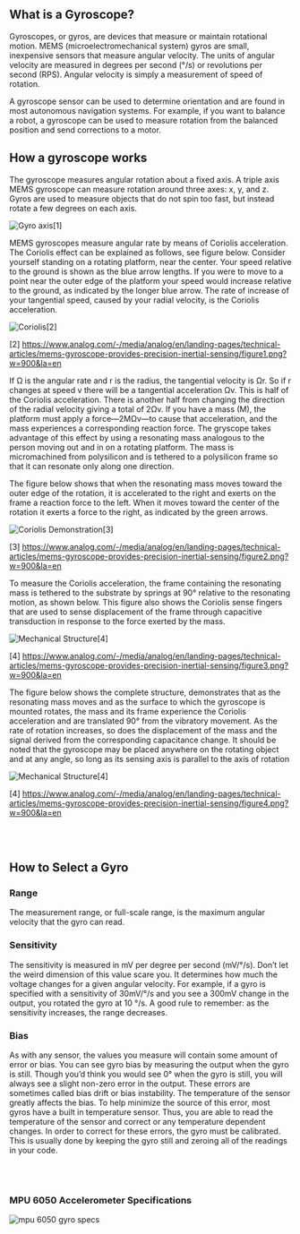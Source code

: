 ## What is a Gyroscope?

<p>Gyroscopes, or gyros, are devices that measure or maintain rotational motion. MEMS (microelectromechanical system) gyros are small, inexpensive sensors that measure angular velocity. The units of angular velocity are measured in degrees per second (°/s) or revolutions per second (RPS). Angular velocity is simply a measurement of speed of rotation.</p>
<p>A gyroscope sensor can be used to determine orientation and are found in most autonomous navigation systems. For example, if you want to balance a robot, a gyroscope can be used to measure rotation from the balanced position and send corrections to a motor.</p>

## How a gyroscope works

The gyroscope measures angular rotation about a fixed axis. A triple axis MEMS gyroscope can measure rotation around three axes: x, y, and z. Gyros are used to measure objects that do not spin too fast, but instead rotate a few degrees on each axis.

![Gyro axis ](./images/gyro_rotation.jpg "gyroscope axis")[1]

<p>MEMS gyroscopes measure angular rate by means of Coriolis acceleration. The Coriolis effect can be explained as follows, see figure below. Consider yourself standing on a rotating platform, near the center. Your speed relative to the ground is shown as the blue arrow lengths. If you were to move to a point near the outer edge of the platform your speed would increase relative to the ground, as indicated by the longer blue arrow. The rate of increase of your tangential speed, caused by your radial velocity, is the Coriolis acceleration.</p>

![Coriolis ](./images/coriolis.png "coriolis")[2]

[2] https://www.analog.com/-/media/analog/en/landing-pages/technical-articles/mems-gyroscope-provides-precision-inertial-sensing/figure1.png?w=900&la=en


<p>If Ω is the angular rate and r is the radius, the tangential velocity is Ωr. So if r changes at speed v there will be a tangential acceleration Ωv. This is half of the Coriolis acceleration. There is another half from changing the direction of the radial velocity giving a total of 2Ωv. If you have a mass (M), the platform must apply a force—2MΩv—to cause that acceleration, and the mass experiences a corresponding reaction force. The gryscope takes advantage of this effect by using a resonating mass analogous to the person moving out and in on a rotating platform. The mass is micromachined from polysilicon and is tethered to a polysilicon frame so that it can resonate only along one direction.</p>

<p>The figure below shows that when the resonating mass moves toward the outer edge of the rotation, it is accelerated to the right and exerts on the frame a reaction force to the left. When it moves toward the center of the rotation it exerts a force to the right, as indicated by the green arrows.</p>

![Coriolis Demonstration ](./images/coriolis2.png "Coriolis Demonstration")[3]

[3] https://www.analog.com/-/media/analog/en/landing-pages/technical-articles/mems-gyroscope-provides-precision-inertial-sensing/figure2.png?w=900&la=en


<p>To measure the Coriolis acceleration, the frame containing the resonating mass is tethered to the substrate by springs at 90° relative to the resonating motion, as shown below. This figure also shows the Coriolis sense fingers that are used to sense displacement of the frame through capacitive transduction in response to the force exerted by the mass.</p>

![Mechanical Structure](./images/gyromechanical.png "Gyro Mechanical Structure")[4]

[4] https://www.analog.com/-/media/analog/en/landing-pages/technical-articles/mems-gyroscope-provides-precision-inertial-sensing/figure3.png?w=900&la=en


<p>The figure below shows the complete structure, demonstrates that as the resonating mass moves and as the surface to which the gyroscope is mounted rotates, the mass and its frame experience the Coriolis acceleration and are translated 90° from the vibratory movement. As the rate of rotation increases, so does the displacement of the mass and the signal derived from the corresponding capacitance change. It should be noted that the gyroscope may be placed anywhere on the rotating object and at any angle, so long as its sensing axis is parallel to the axis of rotation</p>

![Mechanical Structure](./images/gyro4.png "Gyro Mechanical Structure")[4]

[4] https://www.analog.com/-/media/analog/en/landing-pages/technical-articles/mems-gyroscope-provides-precision-inertial-sensing/figure4.png?w=900&la=en

<br>
<br>

## How to Select a Gyro

### Range

<p>The measurement range, or full-scale range, is the maximum angular velocity that the gyro can read.</p>


### Sensitivity

<p>The sensitivity is measured in mV per degree per second (mV/°/s). Don’t let the weird dimension of this value scare you. It determines how much the voltage changes for a given angular velocity. For example, if a gyro is specified with a sensitivity of 30mV/°/s and you see a 300mV change in the output, you rotated the gyro at 10 °/s. A good rule to remember: as the sensitivity increases, the range decreases.</p>

### Bias

<p>As with any sensor, the values you measure will contain some amount of error or bias. You can see gyro bias by measuring the output when the gyro is still. Though you’d think you would see 0° when the gyro is still, you will always see a slight non-zero error in the output. These errors are sometimes called bias drift or bias instability. The temperature of the sensor greatly affects the bias. To help minimize the source of this error, most gyros have a built in temperature sensor. Thus, you are able to read the temperature of the sensor and correct or any temperature dependent changes. In order to correct for these errors, the gyro must be calibrated. This is usually done by keeping the gyro still and zeroing all of the readings in your code.</p>
<br>
<br>

### MPU 6050 Accelerometer Specifications

![mpu 6050 gyro specs](./images/gyrompu6050specs.png "mpu 6050 gyro specs")<br>
